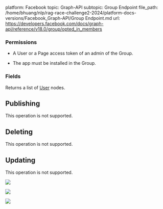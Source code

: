 platform: Facebook
topic: Graph-API
subtopic: Group Endpoint
file_path: /home/bhuang/nlp/rag-race-challenge2-2024/platform-docs-versions/Facebook_Graph-API/Group Endpoint.md
url: https://developers.facebook.com/docs/graph-api/reference/v18.0/group/opted_in_members

### Permissions

* A User or a Page access token of an admin of the Group.
    
* The app must be installed in the Group.
    

### Fields

Returns a list of [User](https://developers.facebook.com/docs/graph-api/reference/user/) nodes.

## Publishing

This operation is not supported.

## Deleting

This operation is not supported.

## Updating

This operation is not supported.

![](https://www.facebook.com/tr?id=675141479195042&ev=PageView&noscript=1)

![](https://www.facebook.com/tr?id=574561515946252&ev=PageView&noscript=1)

![](https://www.facebook.com/tr?id=1754628768090156&ev=PageView&noscript=1)